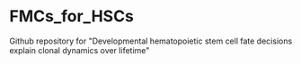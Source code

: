 # FMCs_for_HSCs
Github repository for "Developmental hematopoietic stem cell fate decisions explain clonal dynamics over lifetime"
